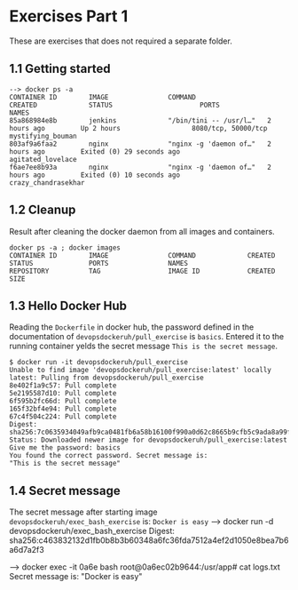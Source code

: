 # Exercises Part 1
These are exercises that does not required a separate folder.

## 1.1 Getting started
```
--> docker ps -a
CONTAINER ID        IMAGE               COMMAND                  CREATED             STATUS                      PORTS                 NAMES
85a868984e8b        jenkins             "/bin/tini -- /usr/l…"   2 hours ago         Up 2 hours                  8080/tcp, 50000/tcp   mystifying_bouman
803af9a6faa2        nginx               "nginx -g 'daemon of…"   2 hours ago         Exited (0) 29 seconds ago                         agitated_lovelace
f6ae7ee8b93a        nginx               "nginx -g 'daemon of…"   2 hours ago         Exited (0) 10 seconds ago                         crazy_chandrasekhar
```
## 1.2 Cleanup
Result after cleaning the docker daemon from all images and containers.
```
docker ps -a ; docker images
CONTAINER ID        IMAGE               COMMAND             CREATED             STATUS              PORTS               NAMES
REPOSITORY          TAG                 IMAGE ID            CREATED             SIZE

```

## 1.3 Hello Docker Hub
Reading the `Dockerfile` in docker hub, the password defined in the documentation of `devopsdockeruh/pull_exercise` is `basics`. Entered it to the running 
container yelds the secret message `This is the secret message`.
```
$ docker run -it devopsdockeruh/pull_exercise
Unable to find image 'devopsdockeruh/pull_exercise:latest' locally
latest: Pulling from devopsdockeruh/pull_exercise
8e402f1a9c57: Pull complete 
5e2195587d10: Pull complete 
6f595b2fc66d: Pull complete 
165f32bf4e94: Pull complete 
67c4f504c224: Pull complete 
Digest: sha256:7c0635934049afb9ca0481fb6a58b16100f990a0d62c8665b9cfb5c9ada8a99f
Status: Downloaded newer image for devopsdockeruh/pull_exercise:latest
Give me the password: basics
You found the correct password. Secret message is:
"This is the secret message"
```

## 1.4 Secret message
The secret message after starting image `devopsdockeruh/exec_bash_exercise` is: `Docker is easy`
--> docker run -d devopsdockeruh/exec_bash_exercise
Digest: sha256:c463832132d1fb0b8b3b60348a6fc36fda7512a4ef2d1050e8bea7b6a6d7a2f3

--> docker exec -it 0a6e bash
root@0a6ec02b9644:/usr/app# cat logs.txt 
	Secret message is:
	"Docker is easy"
		
